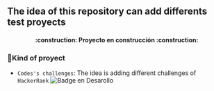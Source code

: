 ## The idea of this repository can add differents test proyects

<h4 align="center">
:construction: Proyecto en construcción :construction:
</h4>

### :hammer:Kind of proyect
- `Codes's challenges`: The idea is adding different challenges of `HackerRank`  ![Badge en Desarollo](https://img.shields.io/badge/STATUS-EN%20DESAROLLO-green)



